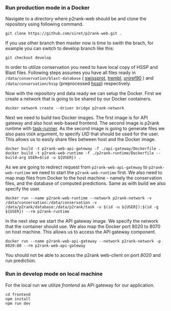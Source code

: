 

### Run production mode in a Docker
Navigate to a directory where p2rank-web should be and clone the repository 
using following command.
```
git clone https://github.com/siret/p2rank-web.git .
```
If you use other branch then master now is time to swith the brach, for
example you can switch to develop branch like this:
```
git checkout develop
```
In order to utilize conservation you need to have local copy of 
HSSP and Blast files. Following steps assumes you have all files ready in
```/data/conservation/blast-database``` (
[swissprot](http://skoda.projekty.ms.mff.cuni.cz/www/conservation/2019-09-18-swissprot.tar.gz), 
[trembl](http://skoda.projekty.ms.mff.cuni.cz/www/conservation/trembl), 
[uniref90](http://skoda.projekty.ms.mff.cuni.cz/www/conservation/2019-09-18-uniref90.tar.gz) ) and 
```/data/conservation/hssp``` (preprocessed [hssp](http://skoda.projekty.ms.mff.cuni.cz/www/conservation/2020-07-17-hssp-output.tar.gz)) 
respectively.

Now with the repository and data ready we can setup the Docker.
First we create a network that is going to be shared by our Docker containers.
```
docker network create --driver bridge p2rank-network
```
Next we need to build two Docker images. The first image is for API gateway 
and also host web-based frontend. The second image is p2rank runtime with
[task-runner](https://github.com/skodapetr/task-runner). As the second image
is going to generate files we also pass ```USER``` argument, to specify
*UID* that should be used for the user. This allows us to easily share
files between host and the Docker image. 
```
docker build -t p2rank-web-api-gateway -f ./api-gateway/Dockerfile .
docker build -t p2rank-web-runtime -f ./p2rank-runtime/Dockerfile --build-arg USER=$(id -u ${USER}) .
```
As we are going to redirect request from ```p2rank-web-api-gateway``` to
```p2rank-web-runtime``` we need to start the ```p2rank-web-runtime``` first.
We also need to map map files from Docker to the host machine - namely the 
conservation files, and the database of computed predictions. 
Same as with build we also specify the user.
```
docker run --name p2rank-web-runtime --network p2rank-network -v /data/conservation:/data/conservation -v /data/p2rank/database:/data/p2rank/task -u $(id -u ${USER}):$(id -g ${USER}) --rm p2rank-runtime
```
In the next step we start the API gateway image. We specify the network that
the container should use. We also map the Docker port 8020 to 8070 on host 
machine. This allows us to access the API gateway component. 
```
docker run --name p2rank-web-api-gateway --network p2rank-network -p 8020:80 --rm p2rank-web-api-gateway
```
You should not be able to access the p2rank web-client on port *8020* and 
run prediction.

### Run in develop mode on local machine
For the local run we utilize *frontend* as API gateway for our application.
```
cd frontend
npm install
npm run dev
```

